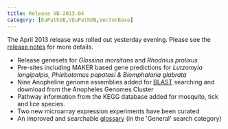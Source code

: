 ```yaml
---
title: Release VB-2013-04
category: [EuPathDB,VEuPathDB,VectorBase]
---
```

The April 2013 release was rolled out yesterday evening.  Please see the <a href="/release/release-vb-2013-04">release notes</a> for more details.
<ul><li>Release genesets for <em>Glossina morsitans</em> and <em>Rhodnius prolixus</em></li>
<li>Pre-sites including MAKER based gene predictions for <em>Lutzomyia longipalpis, Phlebotomus papatasi &amp; Biomphalaria glabrata</em></li>
<li>Nine Anopheline genome assemblies added for <a href="https://www.vectorbase.org/glossary#BLAST" title="BLAST (Basic Local Alignment Search Tool) is a sequence comparison algorithm optimised for speed which is used to search sequence databases for optimal local alignments to a query. (Altschul et al., J Mol Biol 215:403-410; 1990)" class="lexicon-term">BLAST</a> searching and download from the Anopheles Genomes Cluster</li>
<li>Pathway information from the KEGG database added for mosquito, tick and lice species.</li>
<li>Two new microarray expression experiments have been curated</li>
<li>An improved and searchable <a href="/search/site/*?&amp;site=%22General%22&amp;bundle_name=%22Glossary%22">glossary</a> (in the 'General' search category)</li>
</ul>
